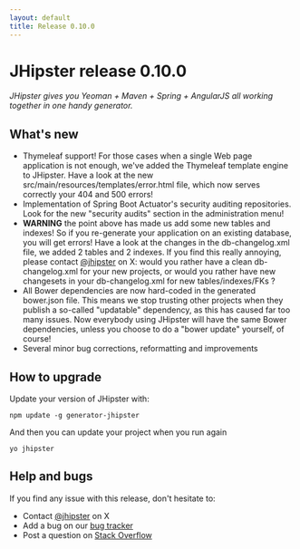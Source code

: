 ```yaml
---
layout: default
title: Release 0.10.0
---
```


JHipster release 0.10.0
==================

*JHipster gives you Yeoman + Maven + Spring + AngularJS all working together in one handy generator.*

What's new
----------

* Thymeleaf support! For those cases when a single Web page application is not enough, we've added the Thymeleaf template engine to JHipster. Have a look at the new src/main/resources/templates/error.html file, which now serves correctly your 404 and 500 errors!
* Implementation of Spring Boot Actuator's security auditing repositories. Look for the new "security audits" section in the administration menu!
* __WARNING__ the point above has made us add some new tables and indexes! So if you re-generate your application on an existing database, you will get errors! Have a look at the changes in the db-changelog.xml file, we added 2 tables and 2 indexes. If you find this really annoying, please contact [@jhipster](https://twitter.com/jhipster) on X: would you rather have a clean db-changelog.xml for your new projects, or would you rather have new changesets in your db-changelog.xml for new tables/indexes/FKs ?
* All Bower dependencies are now hard-coded in the generated bower.json file. This means we stop trusting other projects when they publish a so-called "updatable" dependency, as this has caused far too many issues. Now everybody using JHipster will have the same Bower dependencies, unless you choose to do a "bower update" yourself, of course!
* Several minor bug corrections, reformatting and improvements

How to upgrade
------------

Update your version of JHipster with:

```
npm update -g generator-jhipster
```

And then you can update your project when you run again

```
yo jhipster
```

Help and bugs
--------------

If you find any issue with this release, don't hesitate to:

- Contact [@jhipster](https://twitter.com/jhipster) on X
- Add a bug on our [bug tracker](https://github.com/jhipster/generator-jhipster/issues?state=open)
- Post a question on [Stack Overflow](http://stackoverflow.com/tags/jhipster/info)
